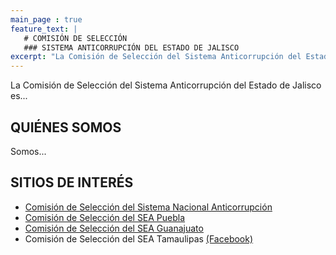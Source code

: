 ```yaml
---
main_page : true
feature_text: |
   # COMISIÓN DE SELECCIÓN
   ### SISTEMA ANTICORRUPCIÓN DEL ESTADO DE JALISCO
excerpt: "La Comisión de Selección del Sistema Anticorrupción del Estado de Jalisco es..."
---
```


La Comisión de Selección del Sistema Anticorrupción del Estado de Jalisco es...


## QUIÉNES SOMOS 

Somos...


## SITIOS DE INTERÉS

- [Comisión de Selección del Sistema Nacional Anticorrupción](http://comisionsna.mx/)
- [Comisión de Selección del SEA Puebla](http://comisionseapuebla.org/)
- [Comisión de Selección del SEA Guanajuato](http://comisiondeselecciongto.org/)
- Comisión de Selección del SEA Tamaulipas [(Facebook)](https://www.facebook.com/csseatamaulipas)



          
